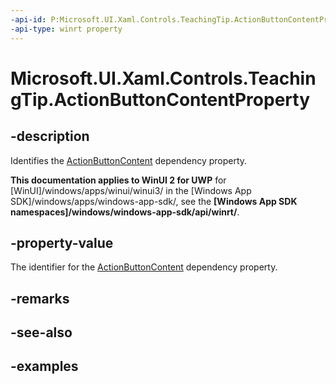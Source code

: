 ```yaml
---
-api-id: P:Microsoft.UI.Xaml.Controls.TeachingTip.ActionButtonContentProperty
-api-type: winrt property
---
```


# Microsoft.UI.Xaml.Controls.TeachingTip.ActionButtonContentProperty

<!--
public static Windows.UI.Xaml.DependencyProperty ActionButtonContentProperty { get; }
-->

## -description

Identifies the [ActionButtonContent](teachingtip_actionbuttoncontent.md) dependency property.

**This documentation applies to WinUI 2 for UWP** for [WinUI]/windows/apps/winui/winui3/ in the [Windows App SDK]/windows/apps/windows-app-sdk/, see the **[Windows App SDK namespaces]/windows/windows-app-sdk/api/winrt/**.

## -property-value

The identifier for the [ActionButtonContent](teachingtip_actionbuttoncontent.md) dependency property.

## -remarks

## -see-also

## -examples

